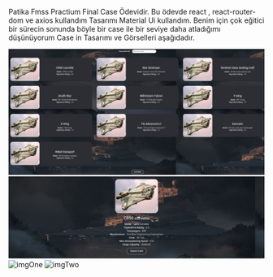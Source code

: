 Patika Fmss Practium Final Case Ödevidir. 
Bu ödevde react , react-router-dom ve axios kullandım 
Tasarımı Material Ui kullandım. 
Benim için çok eğitici bir sürecin sonunda böyle bir case ile bir seviye daha atladığımı düşünüyorum 
Case in Tasarımı ve Görselleri aşağıdadır.

<img src="./src/1.png" alt="img"/>
<img src="./src/2.png" alt="img"/>

<img src="C:\Users\ckart\OneDrive\Masaüstü\1.png" alt="imgOne" width="auto">
<img src="C:\Users\ckart\OneDrive\Masaüstü\2.png" alt="imgTwo" width="auto">
